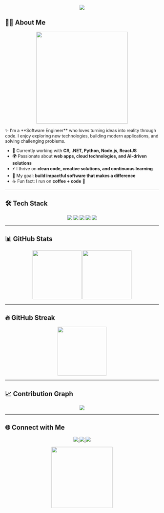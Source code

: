 <!-- Banner -->
<p align="center">
  <img src="https://capsule-render.vercel.app/api?type=waving&height=220&text=Hi%20I'm%20Kevin%20👋&fontSize=50&fontAlignY=35&color=0:8e44ad,100:3498db&fontColor=ffffff&animation=fadeIn" />
</p>

<!-- About Me -->
## 👨‍💻 About Me
<p align="center">
  <img src="https://media.giphy.com/media/qgQUggAC3Pfv687qPC/giphy.gif" width="300"/>
</p>
✨ I'm a **Software Engineer** who loves turning ideas into reality through code.  
I enjoy exploring new technologies, building modern applications, and solving challenging problems.  

- 🔭 Currently working with **C#, .NET, Python, Node.js, ReactJS**  
- 🌍 Passionate about **web apps, cloud technologies, and AI-driven solutions**  
- ⚡ I thrive on **clean code, creative solutions, and continuous learning**  
- 🎯 My goal: **build impactful software that makes a difference**  
- ☕ Fun fact: I run on **coffee + code** 🖤  

---

## 🛠️ Tech Stack

<p align="center">
  <img src="https://img.shields.io/badge/C%23-239120?style=for-the-badge&logo=c-sharp&logoColor=white" />
  <img src="https://img.shields.io/badge/.NET-512BD4?style=for-the-badge&logo=dotnet&logoColor=white" />
  <img src="https://img.shields.io/badge/Python-3776AB?style=for-the-badge&logo=python&logoColor=white" />
  <img src="https://img.shields.io/badge/Node.js-43853D?style=for-the-badge&logo=node.js&logoColor=white" />
  <img src="https://img.shields.io/badge/React-20232A?style=for-the-badge&logo=react&logoColor=61DAFB" />
</p>

---

## 📊 GitHub Stats

<p align="center">
  <!-- Stats -->
  <img src="https://github-readme-stats.vercel.app/api?username=giakietit&show_icons=true&theme=tokyonight&hide_border=true&count_private=true" height="160" />
  <!-- Top Languages -->
  <img src="https://github-readme-stats.vercel.app/api/top-langs/?username=giakietit&layout=compact&theme=tokyonight&hide_border=true" height="160"/>
</p>

---

## 🔥 GitHub Streak

<p align="center">
  <img src="https://github-readme-streak-stats.herokuapp.com/?user=giakietit&theme=tokyonight&hide_border=true" height="160"/>
</p>

---

## 📈 Contribution Graph

<p align="center">
  <img src="https://github-readme-activity-graph.vercel.app/graph?username=giakietit&theme=tokyo-night&hide_border=true"/>
</p>

---

## 🌐 Connect with Me
<p align="center">
  <a href="https://www.linkedin.com/in/gia-kiet-it-337342365/">
    <img src="https://img.shields.io/badge/LinkedIn-0077B5?style=for-the-badge&logo=linkedin&logoColor=white"/>
  </a>
  <a href="mailto:giakiethcb1@gmail.com">
    <img src="https://img.shields.io/badge/Email-D14836?style=for-the-badge&logo=gmail&logoColor=white"/>
  </a>
  <a href="https://www.facebook.com/giakiet1803/">
    <img src="https://img.shields.io/badge/Facebook-1877F2?style=for-the-badge&logo=facebook&logoColor=white"/>
  </a>
</p>
<p align="center">
  <img src="https://media.giphy.com/media/jRf5fsn8G6YaogAWxn/giphy.gif" width="200"/>
</p>

